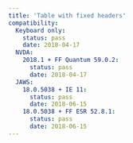 ```yaml
---
title: 'Table with fixed headers'
compatibility:
  Keyboard only:
    status: pass
    date: 2018-04-17
  NVDA:
    2018.1 + FF Quantum 59.0.2:
      status: pass
      date: 2018-04-17
  JAWS:
    18.0.5038 + IE 11:
      status: pass
      date: 2018-06-15
    18.0.5038 + FF ESR 52.8.1:
      status: pass
      date: 2018-06-15
---
```

